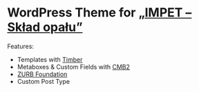 # WordPress Theme for [„IMPET – Skład opału”](http://impet-bialystok.pl)

Features:
- Templates with [Timber](https://www.upstatement.com/timber)
- Metaboxes & Custom Fields with [CMB2](https://cmb2.io/)
- [ZURB Foundation](https://foundation.zurb.com)
- Custom Post Type
